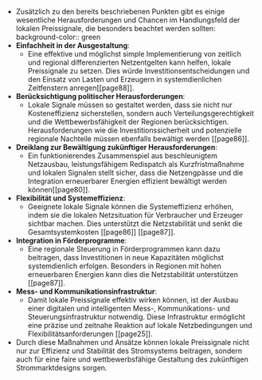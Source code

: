 - Zusätzlich zu den bereits beschriebenen Punkten gibt es einige wesentliche Herausforderungen und Chancen im Handlungsfeld der lokalen Preissignale, die besonders beachtet werden sollten:
  background-color:: green
- **Einfachheit in der Ausgestaltung**:
	- Eine effektive und möglichst simple Implementierung von zeitlich und regional differenzierten Netzentgelten kann helfen, lokale Preissignale zu setzen. Dies würde Investitionsentscheidungen und den Einsatz von Lasten und Erzeugern in systemdienlichen Zeitfenstern anregen[[page88]].
- **Berücksichtigung politischer Herausforderungen**:
	- Lokale Signale müssen so gestaltet werden, dass sie nicht nur Kosteneffizienz sicherstellen, sondern auch Verteilungsgerechtigkeit und die Wettbewerbsfähigkeit der Regionen berücksichtigen. Herausforderungen wie die Investitionssicherheit und potenzielle regionale Nachteile müssen ebenfalls bewältigt werden [[page86]].
- **Dreiklang zur Bewältigung zukünftiger Herausforderungen**:
	- Ein funktionierendes Zusammenspiel aus beschleunigtem Netzausbau, leistungsfähigem Redispatch als Kurzfristmaßnahme und lokalen Signalen stellt sicher, dass die Netzengpässe und die Integration erneuerbarer Energien effizient bewältigt werden können[[page80]].
- **Flexibilität und Systemeffizienz**:
	- Geeignete lokale Signale können die Systemeffizienz erhöhen, indem sie die lokalen Netzsituation für Verbraucher und Erzeuger sichtbar machen. Dies unterstützt die Netzstabilität und senkt die Gesamtsystemkosten [[page86]] [[page87]].
- **Integration in Förderprogramme**:
	- Eine regionale Steuerung in Förderprogrammen kann dazu beitragen, dass Investitionen in neue Kapazitäten möglichst systemdienlich erfolgen. Besonders in Regionen mit hohen erneuerbaren Energien kann dies die Netzstabilität unterstützen [[page87]].
- **Mess- und Kommunikationsinfrastruktur**:
	- Damit lokale Preissignale effektiv wirken können, ist der Ausbau einer digitalen und intelligenten Mess-, Kommunikations- und Steuerungsinfrastruktur notwendig. Diese Infrastruktur ermöglicht eine präzise und zeitnahe Reaktion auf lokale Netzbedingungen und Flexibilitätsanforderungen [[page25]].
- Durch diese Maßnahmen und Ansätze können lokale Preissignale nicht nur zur Effizienz und Stabilität des Stromsystems beitragen, sondern auch für eine faire und wettbewerbsfähige Gestaltung des zukünftigen Strommarktdesigns sorgen.